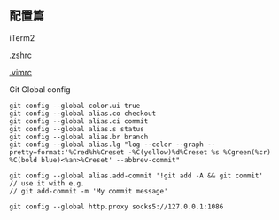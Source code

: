 ## 配置篇

iTerm2

[.zshrc](configFileList/.zshrc)

[.vimrc](configFileList/.vimrc)

Git Global config

``` config
git config --global color.ui true
git config --global alias.co checkout
git config --global alias.ci commit
git config --global alias.s status
git config --global alias.br branch
git config --global alias.lg "log --color --graph --pretty=format:'%Cred%h%Creset -%C(yellow)%d%Creset %s %Cgreen(%cr) %C(bold blue)<%an>%Creset' --abbrev-commit"

git config --global alias.add-commit '!git add -A && git commit'
// use it with e.g. 
// git add-commit -m 'My commit message'

git config --global http.proxy socks5://127.0.0.1:1086

```

